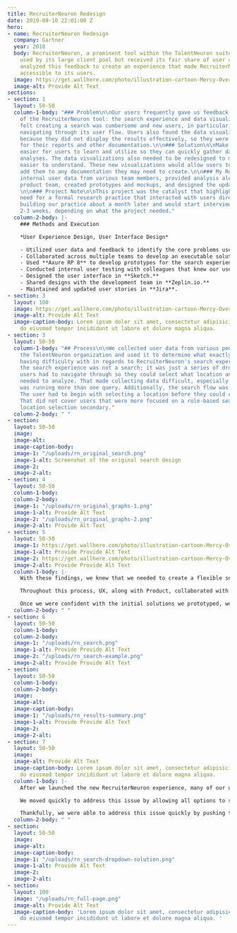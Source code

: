 ```yaml
---
title: RecruiterNeuron Redesign
date: 2019-09-10 22:01:00 Z
hero:
- name: RecruiterNeuron Redesign
  company: Gartner
  year: 2018
  body: RecruiterNeuron, a prominent tool within the TalentNeuron suite, was heavily
    used by its large client pool but received its fair share of user critique. We
    analyzed this feedback to create an experience that made RecruiterNeuron more
    accessible to its users.
  image: https://get.wallhere.com/photo/illustration-cartoon-Mercy-Overwatch-Overwatch-L-cio-Overwatch-Ana-Overwatch-Symmetra-Overwatch-Zenyatta-Overwatch-12505.png
  image-alt: Provide Alt Text
sections:
- section: 1
  layout: 50-50
  column-1-body: "### Problem\n\nOur users frequently gave us feedback on two aspects
    of the RecruiterNeuron tool: the search experience and data visualizations. They
    felt creating a search was cumbersome and new users, in particular, had issues
    navigating through its user flow. Users also found the data visualizations unhelpful
    because they did not display the results effectively, so they were unsuitable
    for their reports and other documentation.\n\n### Solution\n\nMake the search
    easier for users to learn and utilize so they can quickly gather data for their
    analyses. The data visualizations also needed to be redesigned to make the data
    easier to understand. These new visualizations would allow users to confidently
    add them to any documentation they may need to create.\n\n### My Role\n\nI collected
    internal user data from various team members, provided analysis alongside the
    product team, created prototypes and mockups, and designed the updated user interface.
    \n\n### Project Note\n\nThis project was the catalyst that highlighted our growing
    need for a formal research practice that interacted with users directly. We began
    building our practice about a month later and would start interviewing users every
    2-3 weeks, depending on what the project needed."
  column-2-body: |-
    ### Methods and Execution

    *User Experience Design, User Interface Design*

    - Utilized user data and feedback to identify the core problems users had with the tool.
    - Collaborated across multiple teams to develop an executable solution. The primary teams involved were Customer Support, Product, IT/Development, and UX/Design.
    - Used **Axure RP 8** to develop prototypes for the search experience and its behavior.
    - Conducted internal user testing with colleagues that knew our users and were acutely familiar with their needs and concerns.
    - Designed the user interface in **Sketch.**
    - Shared designs with the development team in **Zeplin.io.**
    - Maintained and updated user stories in **Jira**.
- section: 3
  layout: 100
  image: https://get.wallhere.com/photo/illustration-cartoon-Mercy-Overwatch-Overwatch-L-cio-Overwatch-Ana-Overwatch-Symmetra-Overwatch-Zenyatta-Overwatch-12505.png
  image-alt: Provide Alt Text
  image-caption-body: Lorem ipsum dolor sit amet, consectetur adipisicing elit, sed
    do eiusmod tempor incididunt ut labore et dolore magna aliqua.
- section: 3
  layout: 50-50
  column-1-body: "## Process\n\nWe collected user data from various people within
    the TalentNeuron organization and used it to determine what exactly users were
    having difficulty with in regards to RecruiterNeuron's search experience. \n\nFundamentally,
    the search experience was not a search; it was just a series of dropdowns that
    users had to navigate through so they could select what location and role they
    needed to analyze. That made collecting data difficult, especially if the user
    was running more than one query. Additionally, the search flow was one-directional.
    The user had to begin with selecting a location before they could choose a role.
    That did not cover users that were more focused on a role-based search and considered
    location selection secondary."
  column-2-body: " "
- section: 
  layout: 50-50
  image: 
  image-alt: 
  image-caption-body: 
  image-1: "/uploads/rn_original_search.png"
  image-1-alt: Screenshot of the original search design
  image-2: 
  image-2-alt: 
- section: 4
  layout: 50-50
  column-1-body: 
  column-2-body: 
  image-1: "/uploads/rn_original_graphs-1.png"
  image-1-alt: Provide Alt Text
  image-2: "/uploads/rn_original_graphs-2.png"
  image-2-alt: Provide Alt Text
- section: 5
  layout: 50-50
  image-1: https://get.wallhere.com/photo/illustration-cartoon-Mercy-Overwatch-Overwatch-L-cio-Overwatch-Ana-Overwatch-Symmetra-Overwatch-Zenyatta-Overwatch-12505.png
  image-1-alt: Provide Provide Alt Text
  image-2: https://get.wallhere.com/photo/illustration-cartoon-Mercy-Overwatch-Overwatch-L-cio-Overwatch-Ana-Overwatch-Symmetra-Overwatch-Zenyatta-Overwatch-12505.png
  image-2-alt: Provide Provide Alt Text
  column-1-body: |-
    With these findings, we knew that we needed to create a flexible search that worked with either location or role as the first input. We also wanted to make the selection process easier for the user by removing the dropdowns and replacing them with a search bar that had autosuggest functionality (or a <datalist> for development context). This would allow the user to quickly find what they need to search for by directly entering in their input.

    Throughout this process, UX, along with Product, collaborated with the development team to come up with solutions that were practical from a development perspective. For this project, in particular, we needed to include Development from the beginning. Since RecruiterNeuron was an older product and had a complex backend, we needed to fully understand what we were working with to make the most feasible solution for both the development team and our users.

    Once we were confident with the initial solutions we prototyped, we ran user tests with the team. We went through several rounds of iterations to fine-tune the search's functionality and identified any other concerns that might come from our users. When we finalized the prototype, we began designing the user interface along with the new data visualizations and prepped it for development.
  column-2-body: " "
- section: 6
  layout: 50-50
  column-1-body: 
  column-2-body: 
  image-1: "/uploads/rn_search.png"
  image-1-alt: Provide Provide Alt Text
  image-2: "/uploads/rn_search-example.png"
  image-2-alt: Provide Provide Alt Text
- section: 
  layout: 50-50
  column-1-body: 
  column-2-body: 
  image: 
  image-alt: 
  image-caption-body: 
  image-1: "/uploads/rn_results-summary.png"
  image-1-alt: Provide Provide Alt Text
  image-2: 
  image-2-alt: 
- section: 7
  layout: 50-50
  image: 
  image-alt: Provide Alt Text
  image-caption-body: Lorem ipsum dolor sit amet, consectetur adipisicing elit, sed
    do eiusmod tempor incididunt ut labore et dolore magna aliqua.
  column-1-body: |-
    After we launched the new RecruiterNeuron experience, many of our users were ecstatic for the update and received it well. There was, however, a section of our userbase that used the search experience in a way that we did not initially identify and the update completely broke their use case. These users would select a location and then run a search for every role available for that location. That meant these users used the dropdowns to know all of the options available to them and didn't have one particular role in mind. With the new update, we removed this capability by hiding all options until the user triggered autosuggest through adding input.

    We moved quickly to address this issue by allowing all options to show for the second item users would input in the search. For example, if a user inputs a location first, they would see all of the roles available for that location under the role input field. They would still be able to type in the field to narrow down their options if they wanted to see something specific.

    Thankfully, we were able to address this issue quickly by pushing the changes during the next sprint cycle. This event was a tremendous learning experience for the team and brought to light how much we needed a research practice to understand the full scope of our users' needs. In the coming months, we built out that research practice and began interviewing users regularly. Our process became stronger and more attentive to our users, creating experiences that served them better from the start.
  column-2-body: " "
- section: 
  layout: 50-50
  image: 
  image-alt: 
  image-caption-body: 
  image-1: "/uploads/rn_search-dropdown-solution.png"
  image-1-alt: Provide Alt Text
  image-2: 
  image-2-alt: 
- section: 
  layout: 100
  image: "/uploads/rn_full-page.png"
  image-alt: Provide Alt Text
  image-caption-body: 'Lorem ipsum dolor sit amet, consectetur adipisicing elit, sed
    do eiusmod tempor incididunt ut labore et dolore magna aliqua. '
---
```


